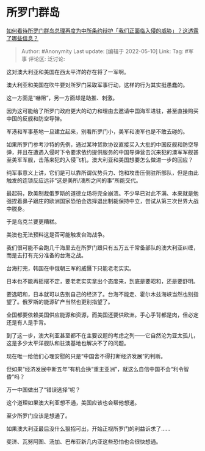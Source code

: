 # 所罗门群岛
[如何看待所罗门群岛总理再度为中所条约辩护「我们正面临入侵的威胁」？这透露了哪些信息？](https://www.zhihu.com/question/531467605/answer/2478409909)

> Author: #Anonymity
> Last update: [编辑于 2022-05-10]
> Link:
> Tag: #军事
> 评论区:
> 泛讨论:

这对澳大利亚和美国在西太平洋的存在将了一军啊。

澳大利亚和美国在吹牛要对所罗门采取军事行动，这样的行为其实挺愚蠢的。

这一方面是“嚇阻”，另一方面却是助推、刺激。

因为这可能给了所罗门政府更大的动力和理由去邀请中国海军进驻，甚至直接购买中国的反舰和防空导弹。

军港和军事基地一旦建立起来，别看所罗门小，美军和澳军也是不敢去碰的。

如果所罗门参考沙特的先例，通过某种贷款协议直接买入大批的中国反舰和防空导弹，并且在遭遇入侵时下令要求依约提供服务的中国导弹营击沉来犯的澳军军舰甚至美军军舰，击落来犯的入侵飞机，澳大利亚和美国想要怎么做进一步的回应？

纯军事意义上讲，它们是可以靠所谓优势兵力、饱和攻击压倒驻所部队，但是由此触发的连锁反应远非“这是美所/澳所之间的事”所能交代。

最起码，欧美制裁俄罗斯的道德立场将完全崩溃。不少早已对此不满、本来就是勉强捏着鼻子跟庄的欧洲国家恐怕会选择退出制裁保持中立，尝试从第三次世界大战中脱身。

于是乌克兰要更糟糕。

美澳也无法预料这是否可能触发台海战争。

我们很可能不会跑几千海里去在所罗门跟只有五万五千常备部队的澳大利亚纠缠，而是去打有充分准备的台海之战。

台海打完，韩国在中俄朝三军的威慑下只能老老实实。

日本也不能再摇摆不定，要老老实实拿出个态度来，到底是要昭和，还是要舒明。

要选昭和，日本就可以告别自己的经济了。台海不能走、霍尔木兹海峡当然也别指望了。俄罗斯的能源矿产当然也更别指望了。

全国都要依赖美国供应能源和资源，而美国还要供欧洲。手心手背都是肉，但必定还是有人是手背。

到了这一步，澳大利亚甚至都不在主要议题的考虑之列——它自然沦为亚太孤儿，这是多少太平洋舰队和驻澳基地也解决不了的问题。

现在唯一给他们心理安慰的只是“中国舍不得打断经济发展”的判断。

但如果“经济发展中断五年”有机会换“重主亚洲”，就这么自信中国不会“利令智昏”吗？

万一中国做出了“错误选择”呢？

这个道理如果澳大利亚想不通，美国应该也会帮他想通。

至少所罗门应该是想通了。

如果澳大利亚最后没什么狠招可出，开始正视所罗门的利益诉求了……

斐济、瓦努阿图、汤加、巴布亚新几内亚这些恐怕也会很快想通。
